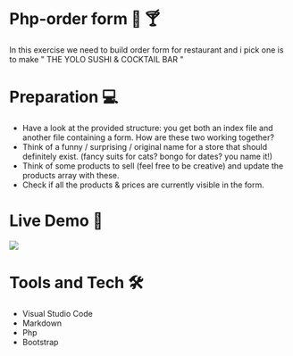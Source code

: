 # Php-order form :sushi: :cocktail:
  In this exercise we need to build order form for restaurant and i pick one is to make " THE YOLO SUSHI & COCKTAIL BAR "
  
# Preparation 	:computer:
- Have a look at the provided structure: you get both an index file and another file containing a form. How are these two working together?
- Think of a funny / surprising / original name for a store that should definitely exist. (fancy suits for cats? bongo for dates? you name it!)
- Think of some products to sell (feel free to be creative) and update the products array with these.
- Check if all the products & prices are currently visible in the form.

# Live Demo :movie_camera:
![](order-form.gif)

# Tools and Tech :hammer_and_wrench:
- Visual Studio Code
- Markdown
- Php
- Bootstrap

